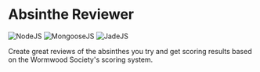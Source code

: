 # Absinthe Reviewer
![NodeJS](https://img.shields.io/badge/Node-js-green.svg?style=flat-square&logoWidth=40)
![MongooseJS](https://img.shields.io/badge/Mongoose-js-green.svg?style=flat-square&logoWidth=40)
![JadeJS](https://img.shields.io/badge/Jade-js-green.svg?style=flat-square&logoWidth=40)

Create great reviews of the absinthes you try and get scoring results based on the Wormwood Society's scoring system.
